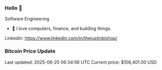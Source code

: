 ### Hello 🤙  

Software Engineering

- 🔭 I love computers, finance, and building things.
  
LinkedIn: https://www.linkedin.com/in/thejustinbishop/  

































































































































































































































































































































































































































































































































































































































































































































































### Bitcoin Price Update
Last updated: 2025-06-25 06:34:56 UTC
Current price: $106,401.00 USD
